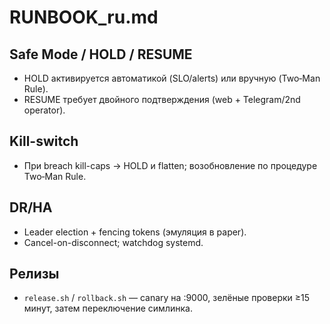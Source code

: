 # RUNBOOK_ru.md

## Safe Mode / HOLD / RESUME
- HOLD активируется автоматикой (SLO/alerts) или вручную (Two‑Man Rule).
- RESUME требует двойного подтверждения (web + Telegram/2nd operator).

## Kill-switch
- При breach kill-caps → HOLD и flatten; возобновление по процедуре Two‑Man Rule.

## DR/HA
- Leader election + fencing tokens (эмуляция в paper).
- Cancel-on-disconnect; watchdog systemd.

## Релизы
- `release.sh` / `rollback.sh` — canary на :9000, зелёные проверки ≥15 минут, затем переключение симлинка.
